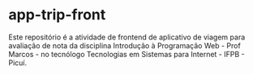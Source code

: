 # app-trip-front
Este repositório é a atividade de frontend de aplicativo de viagem para avaliação de nota da disciplina Introdução à Programação Web - Prof Marcos - no tecnólogo Tecnologias em Sistemas para Internet - IFPB - Picuí.
